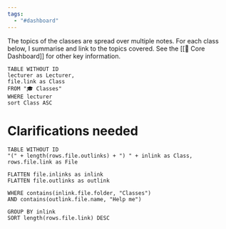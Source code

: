 ```yaml
---
tags:
  - "#dashboard"
---
```

The topics of the classes are spread over multiple notes. For each class below, I summarise and link to the topics covered.
See the [[🦅 Core Dashboard]] for other key information.

```dataview
TABLE WITHOUT ID
lecturer as Lecturer,
file.link as Class
FROM "🎓 Classes"
WHERE lecturer
sort Class ASC
```

# Clarifications needed

```dataview
TABLE WITHOUT ID
"(" + length(rows.file.outlinks) + ") " + inlink as Class,
rows.file.link as File

FLATTEN file.inlinks as inlink
FLATTEN file.outlinks as outlink

WHERE contains(inlink.file.folder, "Classes")
AND contains(outlink.file.name, "Help me")

GROUP BY inlink
SORT length(rows.file.link) DESC
```
